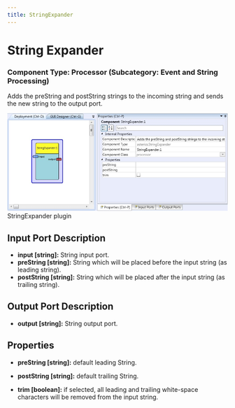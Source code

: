 ```yaml
---
title: StringExpander
---
```


# String Expander

### Component Type: Processor (Subcategory: Event and String Processing)

Adds the preString and postString strings to the incoming string and sends the new string to the output port.

![Screenshot: StringExpander plugin](./img/StringExpander.jpg "Screenshot: StringExpander plugin")  
StringExpander plugin

## Input Port Description

- **input \[string\]:** String input port.
- **preString \[string\]:** String which will be placed before the input string (as leading string).
- **postString \[string\]:** String which will be placed after the input string (as trailing string).

## Output Port Description

- **output \[string\]:** String output port.

## Properties

- **preString \[string\]:** default leading String.

- **postString \[string\]:** default trailing String.

- **trim \[boolean\]:** if selected, all leading and trailing white-space characters will be removed from the input string.
